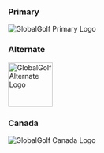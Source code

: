 ### Primary
![GlobalGolf Primary Logo](http://cloud.globalgolf.com/images/brand-guidelines/gg-logo-rgb.png)

### Alternate
<img src="http://cloud.globalgolf.com/images/brand-guidelines/gg-logo-alt-rgb.png" alt="GlobalGolf Alternate Logo" style="height: 90px;" />

### Canada
![GlobalGolf Canada Logo](https://cdn0.globalgolf.com/images/global-golf-logo-nopadding-ca.png)